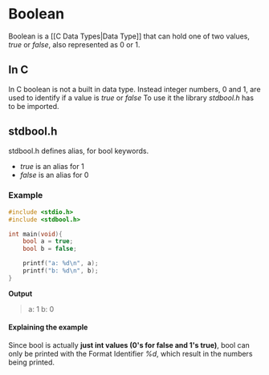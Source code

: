 # Boolean
Boolean is a [[C Data Types|Data Type]] that can hold one of two values, *true* or *false*, also represented as 0 or 1.

## In C
In C boolean is not a built in data type. Instead integer numbers, 0 and 1, are used to identify if a value is *true* or *false* To use it the library *stdbool.h* has to be imported.

## stdbool.h
stdbool.h defines alias, for bool keywords.
- *true* is an alias for 1
- *false* is an alias for 0


### Example
```C
#include <stdio.h>
#include <stdbool.h>

int main(void){
    bool a = true;
    bool b = false;

    printf("a: %d\n", a);
    printf("b: %d\n", b);
}
```

**Output**
> a: 1
> b: 0

#### Explaining the example
Since bool is actually **just int values (0's for false and 1's true)**, bool can only be printed with the Format Identifier *%d*, which result in the numbers being printed.





